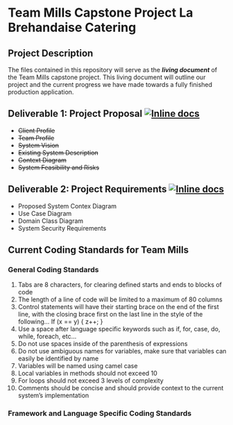 # **Team Mills Capstone Project La Brehandaise Catering**

## Project Description

The files contained in this repository will serve as the ***living document*** of the Team Mills capstone project. This living document will outline
our project and the current progress we have made towards a fully finished production application.

## Deliverable 1: Project Proposal [![Inline docs](https://img.shields.io/badge/Progress-Deliverable%20is%20completed-success)](https://img.shields.io/badge/Progress-Deliverable%20is%20completed-success)
+ ~~Client Profile~~
+ ~~Team Profile~~
+ ~~System Vision~~
+ ~~Existing System Description~~
+ ~~Context Diagram~~
+ ~~System Feasibility and Risks~~

## Deliverable 2: Project Requirements [![Inline docs](https://img.shields.io/badge/Progress-Planning%20is%20completed-important)](https://img.shields.io/badge/Progress-Planning%20is%20completed-important)
+ Proposed System Contex Diagram
+ Use Case Diagram
+ Domain Class Diagram
+ System Security Requirements

## Current Coding Standards for Team Mills

### General Coding Standards

1.	Tabs are 8 characters, for clearing defined starts and ends to blocks of code
2.	The length of a line of code will be limited to a maximum of 80 columns
3.	Control statements will have their starting brace on the end of the first line, with the closing brace first on the last line in the style of the following…
If (x == y) {
        z++;
}
4.	Use a space after language specific keywords such as if, for, case, do, while, foreach, etc…
5.	Do not use spaces inside of the parenthesis of expressions
6.	Do not use ambiguous names for variables, make sure that variables can easily be identified by name
7.	Variables will be named using camel case
8.	Local variables in methods should not exceed 10
9.	For loops should not exceed 3 levels of complexity
10.	Comments should be concise and should provide context to the current system’s implementation

### Framework and Language Specific Coding Standards

